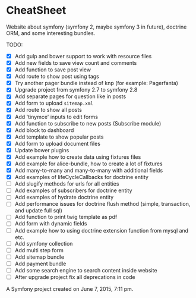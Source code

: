 CheatSheet
==========

Website about symfony (symfony 2, maybe symfony 3 in future), doctrine ORM, and some interesting bundles.

TODO:

- [X] Add gulp and bower support to work with resource files
- [X] Add new fields to save view count and comments
- [X] Add function to save post view
- [X] Add route to show post using tags
- [X] Try another pager bundle instead of knp (for example: Pagerfanta)
- [X] Upgrade project from symfony 2.7 to symfony 2.8
- [X] Add separate pages for question like in posts
- [X] Add form to upload `sitemap.xml`
- [X] Add route to show all posts
- [X] Add 'tinymce' inputs to edit forms
- [X] Add function to subscribe to new posts (Subscribe module)
- [X] Add block to dashboard
- [X] Add template to show popular posts
- [X] Add form to upload document files
- [X] Update bower plugins
- [X] Add example how to create data using fixtures files
- [X] Add example for alice-bundle, how to create a lot of fixtures
- [X] Add many-to-many and many-to-many with additional fields
- [X] Add examples of lifeCycleCallbacks for doctrine entity
- [ ] Add slugify methods for urls for all entities
- [ ] Add examples of subscribers for doctrine entity
- [ ] Add examples of hydrate doctrine entity
- [ ] Add performance issues for doctrine flush method (simple, transaction, and update full sql)
- [ ] Add function to print twig template as pdf
- [ ] Add form with dynamic fields
- [ ] Add example how to using doctrine extension function from mysql and etc.
- [ ] Add symfony collection
- [ ] Add multi step form
- [ ] Add sitemap bundle
- [ ] Add payment bundle
- [ ] Add some search engine to search content inside website
- [ ] After upgrade project fix all deprecations in code

A Symfony project created on June 7, 2015, 7:11 pm.
